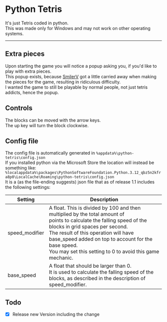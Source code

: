 # Python Tetris

It's just Tetris coded in python.  
This was made only for Windows and may not work on other operating systems.  

---

## Extra pieces

Upon starting the game you will notice a popup asking you, if you'd like to play with extra pieces.  
This popup exists, because [SmilerV](https://github.com/SmilerV) got a little carried away when making the pieces for the game, resulting in ridiculous difficulty.  
I wanted the game to still be playable by normal people, not just tetris addicts, hence the popup.  

## Controls

The blocks can be moved with the arrow keys.  
The up key will turn the block clockwise.

## Config file

The config file is automatically generated in `%appdata%\python-tetris\config.json`  
If you installed python via the Microsoft Store the location will instead be something like:  
`%localappdata%\packages\PythonSoftwareFoundation.Python.3.12_qbz5n2kfra8p0\LocalCache\Roaming\python-tetris\config.json`  
It is a (as the file-ending suggests) json file that as of release 1.1 includes the following settings:  

| Setting        | Description                                                                                                                                                                                                                                                                                                                    |
|----------------|--------------------------------------------------------------------------------------------------------------------------------------------------------------------------------------------------------------------------------------------------------------------------------------------------------------------------------|
| speed_modifier | A float. This is divided by 100 and then multiplied by the total amount of<br/>points to calculate the falling speed of the blocks in grid spaces per second.<br/>The result of this operation will have base_speed added on top to account for the base speed.<br/>You may set this setting to 0 to avoid this game mechanic. |
| base_speed     | A float that should be larger than 0.<br/>It is used to calculate the falling speed of the blocks, as described in the description of speed_modifier.                                                                                                                                                                          |


## Todo
- [x] Release new Version including the change